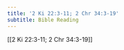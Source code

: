 ```yaml
---
title: '2 Ki 22:3-11; 2 Chr 34:3-19'
subtitle: Bible Reading
---
```


[[2 Ki 22:3-11; 2 Chr 34:3-19]]